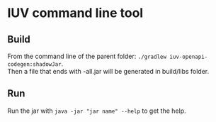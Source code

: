 IUV command line tool
======================

Build
------
From the command line of the parent folder: `./gradlew iuv-openapi-codegen:shadowJar`.  
Then a file that ends with -all.jar will be generated in build/libs folder.

Run
----
Run the jar with `java -jar "jar name" --help` to get the help.

